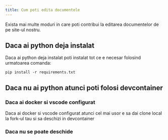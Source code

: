 ```yaml
---
title: Cum poti edita documentele
---
```



Exista mai multe moduri in care poti contribui la editarea documentelor de pe site-ul nostru.

## Daca ai python deja instalat
Daca ai python deja instalat poti instalat tot ce e necesar folosind urmatoarea comanda:

```
pip install -r requirements.txt
```

## Daca nu ai python atunci poti folosi devcontainer

### Daca ai docker si vscode configurat

Daca ai docker si vscode configurat atunci cel mai usor e sa dai clone local la fork-ul tau si sa deschizi in devcontainer

### Daca nu se poate deschide 